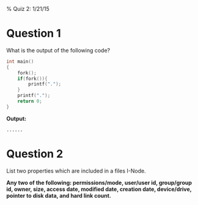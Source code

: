 % Quiz 2: 1/21/15

# Question 1
What is the output of the following code?

~~~c
int main()
{
	fork();
	if(fork()){
		printf(".");
	}
	printf(".");
	return 0;
}
~~~

**Output:**

~~~
......
~~~

# Question 2
List two properties which are included in a files I-Node.

**Any two of the following: permissions/mode, user/user id, group/group id, owner, size, access date, modified date, creation date, device/drive, pointer to disk data, and hard link count.**
